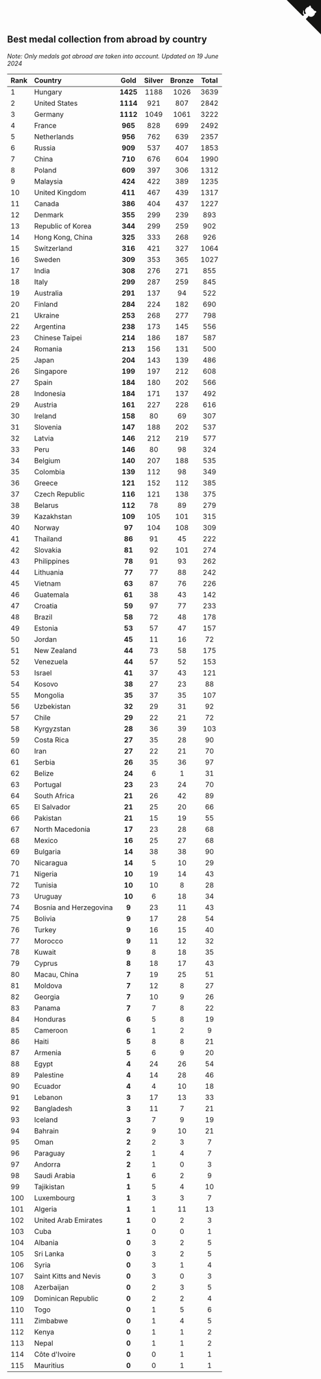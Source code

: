## Best medal collection from abroad by country

*Note: Only medals got abroad are taken into account.*
*Updated on 19 June 2024*

| Rank | Country | Gold | Silver | Bronze | Total |
| :--- | :--- | :--: | :--: | :--: | :--: |
| 1 | Hungary | **1425** | 1188 | 1026 | 3639 |
| 2 | United States | **1114** | 921 | 807 | 2842 |
| 3 | Germany | **1112** | 1049 | 1061 | 3222 |
| 4 | France | **965** | 828 | 699 | 2492 |
| 5 | Netherlands | **956** | 762 | 639 | 2357 |
| 6 | Russia | **909** | 537 | 407 | 1853 |
| 7 | China | **710** | 676 | 604 | 1990 |
| 8 | Poland | **609** | 397 | 306 | 1312 |
| 9 | Malaysia | **424** | 422 | 389 | 1235 |
| 10 | United Kingdom | **411** | 467 | 439 | 1317 |
| 11 | Canada | **386** | 404 | 437 | 1227 |
| 12 | Denmark | **355** | 299 | 239 | 893 |
| 13 | Republic of Korea | **344** | 299 | 259 | 902 |
| 14 | Hong Kong, China | **325** | 333 | 268 | 926 |
| 15 | Switzerland | **316** | 421 | 327 | 1064 |
| 16 | Sweden | **309** | 353 | 365 | 1027 |
| 17 | India | **308** | 276 | 271 | 855 |
| 18 | Italy | **299** | 287 | 259 | 845 |
| 19 | Australia | **291** | 137 | 94 | 522 |
| 20 | Finland | **284** | 224 | 182 | 690 |
| 21 | Ukraine | **253** | 268 | 277 | 798 |
| 22 | Argentina | **238** | 173 | 145 | 556 |
| 23 | Chinese Taipei | **214** | 186 | 187 | 587 |
| 24 | Romania | **213** | 156 | 131 | 500 |
| 25 | Japan | **204** | 143 | 139 | 486 |
| 26 | Singapore | **199** | 197 | 212 | 608 |
| 27 | Spain | **184** | 180 | 202 | 566 |
| 28 | Indonesia | **184** | 171 | 137 | 492 |
| 29 | Austria | **161** | 227 | 228 | 616 |
| 30 | Ireland | **158** | 80 | 69 | 307 |
| 31 | Slovenia | **147** | 188 | 202 | 537 |
| 32 | Latvia | **146** | 212 | 219 | 577 |
| 33 | Peru | **146** | 80 | 98 | 324 |
| 34 | Belgium | **140** | 207 | 188 | 535 |
| 35 | Colombia | **139** | 112 | 98 | 349 |
| 36 | Greece | **121** | 152 | 112 | 385 |
| 37 | Czech Republic | **116** | 121 | 138 | 375 |
| 38 | Belarus | **112** | 78 | 89 | 279 |
| 39 | Kazakhstan | **109** | 105 | 101 | 315 |
| 40 | Norway | **97** | 104 | 108 | 309 |
| 41 | Thailand | **86** | 91 | 45 | 222 |
| 42 | Slovakia | **81** | 92 | 101 | 274 |
| 43 | Philippines | **78** | 91 | 93 | 262 |
| 44 | Lithuania | **77** | 77 | 88 | 242 |
| 45 | Vietnam | **63** | 87 | 76 | 226 |
| 46 | Guatemala | **61** | 38 | 43 | 142 |
| 47 | Croatia | **59** | 97 | 77 | 233 |
| 48 | Brazil | **58** | 72 | 48 | 178 |
| 49 | Estonia | **53** | 57 | 47 | 157 |
| 50 | Jordan | **45** | 11 | 16 | 72 |
| 51 | New Zealand | **44** | 73 | 58 | 175 |
| 52 | Venezuela | **44** | 57 | 52 | 153 |
| 53 | Israel | **41** | 37 | 43 | 121 |
| 54 | Kosovo | **38** | 27 | 23 | 88 |
| 55 | Mongolia | **35** | 37 | 35 | 107 |
| 56 | Uzbekistan | **32** | 29 | 31 | 92 |
| 57 | Chile | **29** | 22 | 21 | 72 |
| 58 | Kyrgyzstan | **28** | 36 | 39 | 103 |
| 59 | Costa Rica | **27** | 35 | 28 | 90 |
| 60 | Iran | **27** | 22 | 21 | 70 |
| 61 | Serbia | **26** | 35 | 36 | 97 |
| 62 | Belize | **24** | 6 | 1 | 31 |
| 63 | Portugal | **23** | 23 | 24 | 70 |
| 64 | South Africa | **21** | 26 | 42 | 89 |
| 65 | El Salvador | **21** | 25 | 20 | 66 |
| 66 | Pakistan | **21** | 15 | 19 | 55 |
| 67 | North Macedonia | **17** | 23 | 28 | 68 |
| 68 | Mexico | **16** | 25 | 27 | 68 |
| 69 | Bulgaria | **14** | 38 | 38 | 90 |
| 70 | Nicaragua | **14** | 5 | 10 | 29 |
| 71 | Nigeria | **10** | 19 | 14 | 43 |
| 72 | Tunisia | **10** | 10 | 8 | 28 |
| 73 | Uruguay | **10** | 6 | 18 | 34 |
| 74 | Bosnia and Herzegovina | **9** | 23 | 11 | 43 |
| 75 | Bolivia | **9** | 17 | 28 | 54 |
| 76 | Turkey | **9** | 16 | 15 | 40 |
| 77 | Morocco | **9** | 11 | 12 | 32 |
| 78 | Kuwait | **9** | 8 | 18 | 35 |
| 79 | Cyprus | **8** | 18 | 17 | 43 |
| 80 | Macau, China | **7** | 19 | 25 | 51 |
| 81 | Moldova | **7** | 12 | 8 | 27 |
| 82 | Georgia | **7** | 10 | 9 | 26 |
| 83 | Panama | **7** | 7 | 8 | 22 |
| 84 | Honduras | **6** | 5 | 8 | 19 |
| 85 | Cameroon | **6** | 1 | 2 | 9 |
| 86 | Haiti | **5** | 8 | 8 | 21 |
| 87 | Armenia | **5** | 6 | 9 | 20 |
| 88 | Egypt | **4** | 24 | 26 | 54 |
| 89 | Palestine | **4** | 14 | 28 | 46 |
| 90 | Ecuador | **4** | 4 | 10 | 18 |
| 91 | Lebanon | **3** | 17 | 13 | 33 |
| 92 | Bangladesh | **3** | 11 | 7 | 21 |
| 93 | Iceland | **3** | 7 | 9 | 19 |
| 94 | Bahrain | **2** | 9 | 10 | 21 |
| 95 | Oman | **2** | 2 | 3 | 7 |
| 96 | Paraguay | **2** | 1 | 4 | 7 |
| 97 | Andorra | **2** | 1 | 0 | 3 |
| 98 | Saudi Arabia | **1** | 6 | 2 | 9 |
| 99 | Tajikistan | **1** | 5 | 4 | 10 |
| 100 | Luxembourg | **1** | 3 | 3 | 7 |
| 101 | Algeria | **1** | 1 | 11 | 13 |
| 102 | United Arab Emirates | **1** | 0 | 2 | 3 |
| 103 | Cuba | **1** | 0 | 0 | 1 |
| 104 | Albania | **0** | 3 | 2 | 5 |
| 105 | Sri Lanka | **0** | 3 | 2 | 5 |
| 106 | Syria | **0** | 3 | 1 | 4 |
| 107 | Saint Kitts and Nevis | **0** | 3 | 0 | 3 |
| 108 | Azerbaijan | **0** | 2 | 3 | 5 |
| 109 | Dominican Republic | **0** | 2 | 2 | 4 |
| 110 | Togo | **0** | 1 | 5 | 6 |
| 111 | Zimbabwe | **0** | 1 | 4 | 5 |
| 112 | Kenya | **0** | 1 | 1 | 2 |
| 113 | Nepal | **0** | 1 | 1 | 2 |
| 114 | Côte d'Ivoire | **0** | 0 | 1 | 1 |
| 115 | Mauritius | **0** | 0 | 1 | 1 |


<a href="https://github.com/JustinTimeCuber/wca_statistics" class="github-corner" aria-label="View source on Github"><svg width="80" height="80" viewBox="0 0 250 250" style="fill:#151513; color:#fff; position: absolute; top: 0; border: 0; right: 0;" aria-hidden="true"><path d="M0,0 L115,115 L130,115 L142,142 L250,250 L250,0 Z"></path><path d="M128.3,109.0 C113.8,99.7 119.0,89.6 119.0,89.6 C122.0,82.7 120.5,78.6 120.5,78.6 C119.2,72.0 123.4,76.3 123.4,76.3 C127.3,80.9 125.5,87.3 125.5,87.3 C122.9,97.6 130.6,101.9 134.4,103.2" fill="currentColor" style="transform-origin: 130px 106px;" class="octo-arm"></path><path d="M115.0,115.0 C114.9,115.1 118.7,116.5 119.8,115.4 L133.7,101.6 C136.9,99.2 139.9,98.4 142.2,98.6 C133.8,88.0 127.5,74.4 143.8,58.0 C148.5,53.4 154.0,51.2 159.7,51.0 C160.3,49.4 163.2,43.6 171.4,40.1 C171.4,40.1 176.1,42.5 178.8,56.2 C183.1,58.6 187.2,61.8 190.9,65.4 C194.5,69.0 197.7,73.2 200.1,77.6 C213.8,80.2 216.3,84.9 216.3,84.9 C212.7,93.1 206.9,96.0 205.4,96.6 C205.1,102.4 203.0,107.8 198.3,112.5 C181.9,128.9 168.3,122.5 157.7,114.1 C157.9,116.9 156.7,120.9 152.7,124.9 L141.0,136.5 C139.8,137.7 141.6,141.9 141.8,141.8 Z" fill="currentColor" class="octo-body"></path></svg></a><style>.github-corner:hover .octo-arm{animation:octocat-wave 560ms ease-in-out}@keyframes octocat-wave{0%,100%{transform:rotate(0)}20%,60%{transform:rotate(-25deg)}40%,80%{transform:rotate(10deg)}}@media (max-width:500px){.github-corner:hover .octo-arm{animation:none}.github-corner .octo-arm{animation:octocat-wave 560ms ease-in-out}}</style>
